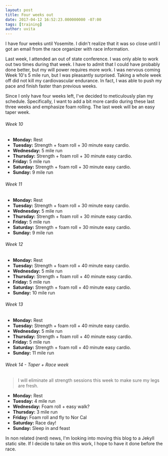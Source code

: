 ```yaml
---
layout: post
title: Four weeks out
date: 2017-04-12 16:52:23.000000000 -07:00
tags: [training]
author: uvita
---
```

I have four weeks until Yosemite. I didn't realize that it was so close until I got an email from the race organizer with race information.

Last week, I attended an out of state conference. I was only able to work out two times during that week. I have to admit that I could have probably done better, but my will power requires more work. I was nervous coming Week 10's 5 mile run, but I was pleasantly surprised. Taking a whole week off did not kill my cardiovascular endurance. In fact, I was able to push my pace and finish faster than previous weeks.

Since I only have four weeks left, I've decided to meticulously plan my schedule. Specifically, I want to add a bit more cardio during these last three weeks and emphasize foam rolling. The last week will be an easy taper week.

###### Week 10
* **Monday:** Rest
* **Tuesday:** Strength + foam roll + 30 minute easy cardio.
* **Wednesday:** 5 mile run
* **Thursday:** Strength + foam roll + 30 minute easy cardio.
* **Friday:** 5 mile run
* **Saturday:** Strength + foam roll + 30 minute easy cardio.
* **Sunday:** 9 mile run

###### Week 11
* **Monday:** Rest
* **Tuesday:** Strength + foam roll + 30 minute easy cardio.
* **Wednesday:** 5 mile run
* **Thursday:** Strength + foam roll + 30 minute easy cardio.
* **Friday:** 5 mile run
* **Saturday:** Strength + foam roll + 30 minute easy cardio.
* **Sunday:** 9 mile run

###### Week 12
* **Monday:** Rest
* **Tuesday:** Strength + foam roll + 40 minute easy cardio.
* **Wednesday:** 5 mile run
* **Thursday:** Strength + foam roll + 40 minute easy cardio.
* **Friday:** 5 mile run
* **Saturday:** Strength + foam roll + 40 minute easy cardio.
* **Sunday:** 10 mile run

###### Week 13
* **Monday:** Rest
* **Tuesday:** Strength + foam roll + 40 minute easy cardio.
* **Wednesday:** 5 mile run
* **Thursday:** Strength + foam roll + 40 minute easy cardio.
* **Friday:** 5 mile run
* **Saturday:** Strength + foam roll + 40 minute easy cardio.
* **Sunday:** 11 mile run

###### Week 14 - Taper + Race week
> I will eliminate all strength sessions this week to make sure my legs are fresh.

* **Monday:** Rest
* **Tuesday:** 4 mile run
* **Wednesday:** Foam roll + easy walk?
* **Thursday:** 3 mile run
* **Friday:** Foam roll and fly to Nor Cal
* **Saturday:** Race day!
* **Sunday:** Sleep in and feast

In non related (nerd) news, I'm looking into moving this blog to a Jekyll static site. If I decide to take on this work, I hope to have it done before the race.
